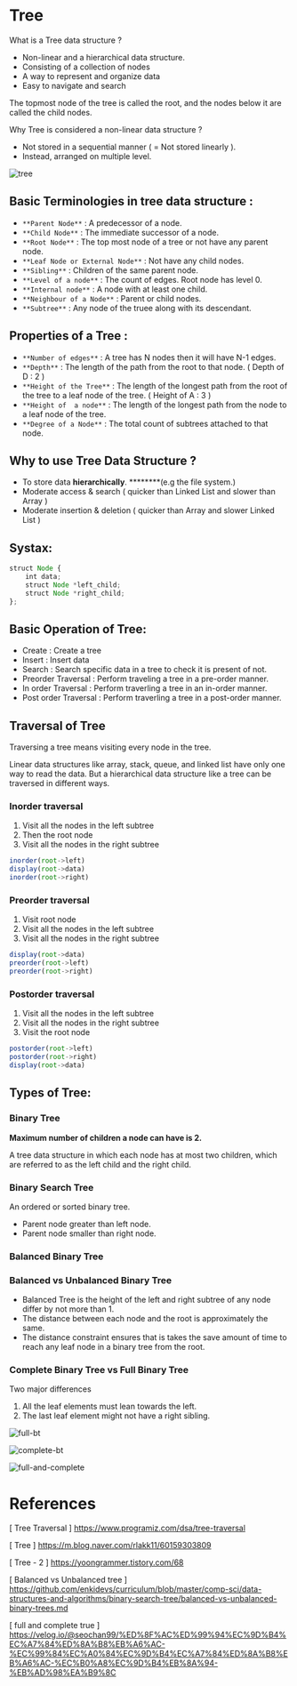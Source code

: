 # Tree

What is a Tree data structure ?

- Non-linear and a hierarchical data structure.
- Consisting of a collection of nodes
- A way to represent and organize data
- Easy to navigate and search

The topmost node of the tree is called the root, and the nodes below it are called the child nodes.

Why Tree is considered a non-linear data structure ?

- Not stored in a sequential manner ( = Not stored linearly ).
- Instead, arranged on multiple level.

![tree](../../images/Tree.png)

## Basic Terminologies in tree data structure :

- `**Parent Node**` : A predecessor of a node.
- `**Child Node**` : The immediate successor of a node.
- `**Root Node**` : The top most node of a tree or not have any parent node.
- `**Leaf Node or External Node**` : Not have any child nodes.
- `**Sibling**` : Children of the same parent node.
- `**Level of a node**` : The count of edges. Root node  has level 0.
- `**Internal node**` : A node with at least one child.
- `**Neighbour of a Node**` : Parent or child nodes.
- `**Subtree**` : Any node of the truee along with its descendant.

## Properties of a Tree :

- `**Number of edges**` : A tree has N nodes then it will have N-1 edges.
- `**Depth**` : The length of the path from the root to that node. ( Depth of D : 2 )
- `**Height of the Tree**` : The length of the longest path from the root of the tree to a leaf node of the tree. ( Height of A : 3 )
- `**Height of  a node**` : The length of the longest path from the node to a leaf node of the tree.
- `**Degree of a Node**` : The total count of subtrees attached to that node.

## Why to use Tree Data Structure ?

- To store data **hierarchically**.  ********(e.g the file system.)
- Moderate access & search ( quicker than Linked List and slower than Array )
- Moderate insertion & deletion ( quicker than Array and slower Linked List )

## Systax:

```jsx
struct Node {
	int data;
	struct Node *left_child;
	struct Node *right_child;
}; 
```

## Basic Operation of Tree:

- Create : Create a tree
- Insert : Insert data
- Search : Search specific data in a tree to check it is present of not.
- Preorder Traversal : Perform traveling a tree in a pre-order manner.
- In order Traversal : Perform traverling a tree in an in-order manner.
- Post order Traversal : Perform traverling a tree in a post-order manner.

## Traversal of Tree

Traversing a tree means visiting every node in the tree.

Linear data structures like array, stack, queue, and linked list have only one way to read the data. But a hierarchical data structure like a tree can be traversed in different ways.

### Inorder traversal

1. Visit all the nodes in the left subtree
2. Then the root node
3. Visit all the nodes in the right subtree

```jsx
inorder(root->left)
display(root->data)
inorder(root->right)
```

### Preorder traversal

1. Visit root node
2. Visit all the nodes in the left subtree
3. Visit all the nodes in the right subtree

```jsx
display(root->data)
preorder(root->left)
preorder(root->right)
```

### Postorder traversal

1. Visit all the nodes in the left subtree
2. Visit all the nodes in the right subtree
3. Visit the root node

```jsx
postorder(root->left)
postorder(root->right)
display(root->data)
```

## Types of Tree:

### Binary Tree

**Maximum number of children a node  can have is 2.**

A tree data structure in which each node has at most two children, which are referred to as the left child and the right child.

### Binary Search Tree

An ordered or sorted binary tree.

- Parent node greater than left node.
- Parent node smaller than right node.

### Balanced Binary Tree

### Balanced vs Unbalanced Binary Tree

- Balanced Tree is the height of the left and right subtree of any node differ by not more than 1.
- The distance between each node and the root is approximately the same.
- The distance constraint ensures that is takes the save amount of time to reach any leaf node in a binary tree from the root.

### Complete Binary Tree vs Full Binary Tree

Two major differences

1. All the leaf elements must lean towards the left.
2. The last leaf element might not have a right sibling.

![full-bt](../../images/Full-Binary-Tree.png)

![complete-bt](../../images/Complete-Binary-Tree.png)

![full-and-complete](../../images/Full-and-Complete.png)

# References

[ Tree Traversal ] https://www.programiz.com/dsa/tree-traversal

[ Tree ] https://m.blog.naver.com/rlakk11/60159303809

[ Tree - 2 ] https://yoongrammer.tistory.com/68

[ Balanced vs Unbalanced tree ] https://github.com/enkidevs/curriculum/blob/master/comp-sci/data-structures-and-algorithms/binary-search-tree/balanced-vs-unbalanced-binary-trees.md

[ full and complete true ] https://velog.io/@seochan99/%ED%8F%AC%ED%99%94%EC%9D%B4%EC%A7%84%ED%8A%B8%EB%A6%AC-%EC%99%84%EC%A0%84%EC%9D%B4%EC%A7%84%ED%8A%B8%EB%A6%AC-%EC%B0%A8%EC%9D%B4%EB%8A%94-%EB%AD%98%EA%B9%8C
